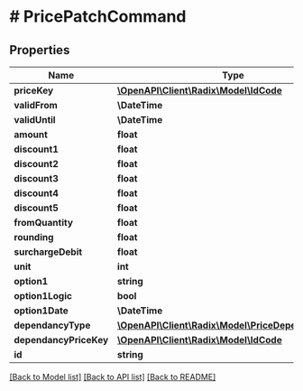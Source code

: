 # # PricePatchCommand

## Properties

Name | Type | Description | Notes
------------ | ------------- | ------------- | -------------
**priceKey** | [**\OpenAPI\Client\Radix\Model\IdCode**](IdCode.md) |  | [optional]
**validFrom** | **\DateTime** |  | [optional]
**validUntil** | **\DateTime** |  | [optional]
**amount** | **float** |  | [optional]
**discount1** | **float** |  | [optional]
**discount2** | **float** |  | [optional]
**discount3** | **float** |  | [optional]
**discount4** | **float** |  | [optional]
**discount5** | **float** |  | [optional]
**fromQuantity** | **float** |  | [optional]
**rounding** | **float** |  | [optional]
**surchargeDebit** | **float** |  | [optional]
**unit** | **int** |  | [optional]
**option1** | **string** |  | [optional]
**option1Logic** | **bool** |  | [optional]
**option1Date** | **\DateTime** |  | [optional]
**dependancyType** | [**\OpenAPI\Client\Radix\Model\PriceDependancytype**](PriceDependancytype.md) |  | [optional]
**dependancyPriceKey** | [**\OpenAPI\Client\Radix\Model\IdCode**](IdCode.md) |  | [optional]
**id** | **string** |  | [optional]

[[Back to Model list]](../../README.md#models) [[Back to API list]](../../README.md#endpoints) [[Back to README]](../../README.md)

